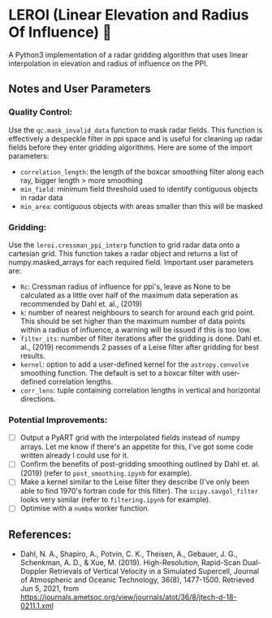 # LEROI (Linear Elevation and Radius Of Influence) :crown:

A Python3 implementation of a radar gridding algorithm that uses linear interpolation in elevation and radius of influence on the PPI.

## Notes and User Parameters

### Quality Control:

Use the `qc.mask_invalid_data` function to mask radar fields. This function is effectively a despeckle filter in ppi space and is useful for cleaning up radar fields before they enter gridding algorithms. Here are some of the import parameters:

- `correlation_length`: the length of the boxcar smoothing filter along each ray, bigger length > more smoothing
- `min_field`: minimum field threshold used to identify contiguous objects in radar data 
- `min_area`: contiguous objects with areas smaller than this will be masked

### Gridding:

Use the `leroi.cressman_ppi_interp` function to grid radar data onto a cartesian grid. This function takes a radar object and returns a list of numpy.masked_arrays for each required field. Important user parameters are:

- `Rc`: Cressman radius of influence for ppi's, leave as None to be calculated as a little over half of the maximum data seperation as recommended by Dahl et. al., (2019)
- `k`: number of nearest neighbours to search for around each grid point. This should be set higher than the maximum number of data points within a radius of influence, a warning will be issued if this is too low. 
- `filter_its`: number of filter iterations after the gridding is done. Dahl et. al., (2019) recommends 2 passes of a Leise filter after gridding for best results.
- `kernel`: option to add a user-defined kernel for the `astropy.convolve` smoothing function. The default is set to a boxcar filter with user-defined correlation lengths.
- `corr_lens`: tuple containing correlation lengths in vertical and horizontal directions. 

### Potential Improvements:
 - [ ] Output a PyART grid with the interpolated fields instead of numpy arrays. Let me know if there's an appetite for this, I've got some code written already I could use for it. 
 - [ ] Confirm the benefits of post-gridding smoothing outlined by Dahl et. al. (2019) (refer to `post_smoothing.ipynb` for example). 
 - [ ] Make a kernel similar to the Leise filter they describe (I've only been able to find 1970's fortran code for this filter). The `scipy.savgol_filter` looks very similar (refer to `filtering.ipynb` for example). 
 - [ ] Optimise with a `numba` worker function. 

## References:
- Dahl, N. A., Shapiro, A., Potvin, C. K., Theisen, A., Gebauer, J. G., Schenkman, A. D., & Xue, M. (2019). High-Resolution, Rapid-Scan Dual-Doppler Retrievals of Vertical Velocity in a Simulated Supercell, Journal of Atmospheric and Oceanic Technology, 36(8), 1477-1500. Retrieved Jun 5, 2021, from https://journals.ametsoc.org/view/journals/atot/36/8/jtech-d-18-0211.1.xml
